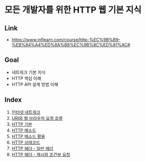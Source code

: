 # 모든 개발자를 위한 HTTP 웹 기본 지식
## Link
- https://www.inflearn.com/course/http-%EC%9B%B9-%EB%84%A4%ED%8A%B8%EC%9B%8C%ED%81%AC#
## Goal
- 네트워크 기본 지식
- HTTP 핵심 이해
- HTTP API 설계 방법 이해
## Index
1. [인터넷 네트워크](https://github.com/seonpilKim/Spring/tree/master/%5BInfleran%5D%20%EA%B9%80%EC%98%81%ED%95%9C/%5B%EC%B4%88%EA%B8%89~%EC%A4%91%EA%B8%89%5D%20%EC%8A%A4%ED%94%84%EB%A7%81%20%EC%99%84%EC%A0%84%20%EC%A0%95%EB%B3%B5/HTTP%20%EC%9B%B9%20%EA%B8%B0%EB%B3%B8%20%EC%A7%80%EC%8B%9D/%EC%9D%B8%ED%84%B0%EB%84%B7%20%EB%84%A4%ED%8A%B8%EC%9B%8C%ED%81%AC)
2. [URI와 웹 브라우저 요청 흐름](https://github.com/seonpilKim/Spring/tree/master/%5BInfleran%5D%20%EA%B9%80%EC%98%81%ED%95%9C/%5B%EC%B4%88%EA%B8%89~%EC%A4%91%EA%B8%89%5D%20%EC%8A%A4%ED%94%84%EB%A7%81%20%EC%99%84%EC%A0%84%20%EC%A0%95%EB%B3%B5/HTTP%20%EC%9B%B9%20%EA%B8%B0%EB%B3%B8%20%EC%A7%80%EC%8B%9D/URI%EC%99%80%20%EC%9B%B9%20%EB%B8%8C%EB%9D%BC%EC%9A%B0%EC%A0%80%20%EC%9A%94%EC%B2%AD%20%ED%9D%90%EB%A6%84)
3. [HTTP 기본](https://github.com/seonpilKim/Spring/tree/master/%5BInfleran%5D%20%EA%B9%80%EC%98%81%ED%95%9C/%5B%EC%B4%88%EA%B8%89~%EC%A4%91%EA%B8%89%5D%20%EC%8A%A4%ED%94%84%EB%A7%81%20%EC%99%84%EC%A0%84%20%EC%A0%95%EB%B3%B5/HTTP%20%EC%9B%B9%20%EA%B8%B0%EB%B3%B8%20%EC%A7%80%EC%8B%9D/HTTP%20%EA%B8%B0%EB%B3%B8)
4. [HTTP 메소드](https://github.com/seonpilKim/Spring/tree/master/%5BInfleran%5D%20%EA%B9%80%EC%98%81%ED%95%9C/%5B%EC%B4%88%EA%B8%89~%EC%A4%91%EA%B8%89%5D%20%EC%8A%A4%ED%94%84%EB%A7%81%20%EC%99%84%EC%A0%84%20%EC%A0%95%EB%B3%B5/HTTP%20%EC%9B%B9%20%EA%B8%B0%EB%B3%B8%20%EC%A7%80%EC%8B%9D/HTTP%20%EB%A9%94%EC%86%8C%EB%93%9C)
5. [HTTP 메소드 활용](https://github.com/seonpilKim/Spring/tree/master/%5BInfleran%5D%20%EA%B9%80%EC%98%81%ED%95%9C/%5B%EC%B4%88%EA%B8%89~%EC%A4%91%EA%B8%89%5D%20%EC%8A%A4%ED%94%84%EB%A7%81%20%EC%99%84%EC%A0%84%20%EC%A0%95%EB%B3%B5/HTTP%20%EC%9B%B9%20%EA%B8%B0%EB%B3%B8%20%EC%A7%80%EC%8B%9D/HTTP%20%EB%A9%94%EC%86%8C%EB%93%9C%20%ED%99%9C%EC%9A%A9)
6. [HTTP 상태코드](https://github.com/seonpilKim/Spring/tree/master/%5BInfleran%5D%20%EA%B9%80%EC%98%81%ED%95%9C/%5B%EC%B4%88%EA%B8%89~%EC%A4%91%EA%B8%89%5D%20%EC%8A%A4%ED%94%84%EB%A7%81%20%EC%99%84%EC%A0%84%20%EC%A0%95%EB%B3%B5/HTTP%20%EC%9B%B9%20%EA%B8%B0%EB%B3%B8%20%EC%A7%80%EC%8B%9D/HTTP%20%EC%83%81%ED%83%9C%EC%BD%94%EB%93%9C)
7. [HTTP 헤더 - 일반 헤더](https://github.com/seonpilKim/Spring/tree/master/%5BInfleran%5D%20%EA%B9%80%EC%98%81%ED%95%9C/%5B%EC%B4%88%EA%B8%89~%EC%A4%91%EA%B8%89%5D%20%EC%8A%A4%ED%94%84%EB%A7%81%20%EC%99%84%EC%A0%84%20%EC%A0%95%EB%B3%B5/HTTP%20%EC%9B%B9%20%EA%B8%B0%EB%B3%B8%20%EC%A7%80%EC%8B%9D/HTTP%20%ED%97%A4%EB%8D%941%20-%20%EC%9D%BC%EB%B0%98%20%ED%97%A4%EB%8D%94)
8. [HTTP 헤더 - 캐시와 조건부 요청](https://github.com/seonpilKim/Spring/tree/master/%5BInfleran%5D%20%EA%B9%80%EC%98%81%ED%95%9C/%5B%EC%B4%88%EA%B8%89~%EC%A4%91%EA%B8%89%5D%20%EC%8A%A4%ED%94%84%EB%A7%81%20%EC%99%84%EC%A0%84%20%EC%A0%95%EB%B3%B5/HTTP%20%EC%9B%B9%20%EA%B8%B0%EB%B3%B8%20%EC%A7%80%EC%8B%9D/HTTP%20%ED%97%A4%EB%8D%942%20-%20%EC%BA%90%EC%8B%9C%EC%99%80%20%EC%A1%B0%EA%B1%B4%EB%B6%80%20%EC%9A%94%EC%B2%AD)
